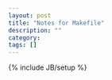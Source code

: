 ```yaml
---
layout: post
title: "Notes for Makefile"
description: ""
category: 
tags: []
---
```

{% include JB/setup %}
